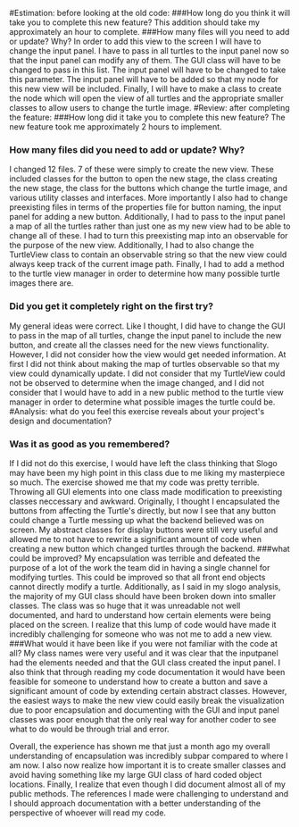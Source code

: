 #Estimation: before looking at the old code:
###How long do you think it will take you to complete this new feature?
This addition should take my approximately an hour to complete. 
###How many files will you need to add or update? Why?
In order to add this view to the screen I will have to change the input panel. I have to pass in all turtles to the input panel now so that the input panel can modify any of them. The GUI class will have to be changed to pass in this list. The input panel will have to be changed to take this parameter. The input panel will have to be added so that my node for this new view will be included. Finally, I will have to make a class to create the node which will open the view of all turtles and the appropriate smaller classes to allow users to change the turtle image.
#Review: after completing the feature:
###How long did it take you to complete this new feature?
The new feature took me approximately 2 hours to implement. 
### How many files did you need to add or update? Why?
I changed 12 files. 7 of these were simply to create the new view. These included classes for the button to open the new stage, the class creating the new stage, the class for the buttons which change the turtle image, and various utility classes and interfaces. More importantly I also had to change preexisting files in terms of the properties file for button naming, the input panel for adding a new button. Additionally, I had to pass to the input panel a map of all the turtles rather than just one as my new view had to be able to change all of these. I had to turn this preexisting map into an observable for the purpose of the new view. Additionally, I had to also change the TurtleView class to contain an observable string so that the new view could always keep track of the current image path. Finally, I had to add a method to the turtle view manager in order to determine how many possible turtle images there are.
### Did you get it completely right on the first try? 
My general ideas were correct. Like I thought, I did have to change the GUI to pass in the map of all turtles, change the input panel to include the new button, and create all the classes need for the new views functionality. However, I did not consider how the view would get needed information.  At first I did not think about making the map of turtles observable so that my view could dynamically update. I did not consider that my TurtleView could not be observed to determine when the image changed, and I did not consider that I would have to add in a new public method to the turtle view manager in order to determine what possible images the turtle could be. 
#Analysis: what do you feel this exercise reveals about your project's design and documentation?
### Was it as good as you remembered?
If I did not do this exercise, I would have left the class thinking that Slogo may have been my high point in this class due to me liking my masterpiece so much. The exercise showed me that my code was pretty terrible. Throwing all GUI elements into one class made modification to preexisting classes neccessary and awkward. Originally, I thought I encapsulated the buttons from affecting the Turtle's directly, but now I see that any button could change a Turtle messing up what the backend believed was on screen. My abstract classes for display buttons were still very useful and allowed me to not have to rewrite a significant amount of code when creating a new button which changed turtles through the backend. 
###what could be improved?
My encapsulation was terrible and defeated the purpose of a lot of the work the team did in having a single channel for modifying turtles. This could be improved so that all front end objects cannot directly modify a turtle. Additionally, as I said in my slogo analysis, the majority of my GUI class should have been broken down into smaller classes. The class was so huge that it was unreadable not well documented, and hard to understand how certain elements were being placed on the screen. I realize that this lump of code  would have made it incredibly challenging for someone who was not me to add a new view. 
###What would it have been like if you were not familiar with the code at all?
My class names were very useful and it was clear that the inputpanel had the elements needed and that the GUI class created the input panel. I also think that through reading my code documentation it would have been feasible for someone to understand how to create a button and save a significant amount of code by extending certain abstract classes. However, the easiest ways to make the new view could easily break the visualization due to poor encapsulation and documenting with the GUI and input panel classes was poor enough that the only real way for another coder to see what to do would be through trial and error. 

Overall, the experience has shown me that just a month ago my overall understanding of encapsulation was incredibly subpar compared to where I am now. I also now realize how important it is to create smaller classes and avoid having something like my large GUI class of hard coded object locations. Finally, I realize that even though I did document almost all of my public methods. The references I made were challenging to understand and I should approach documentation with a better understanding of the perspective of whoever will read my code. 

